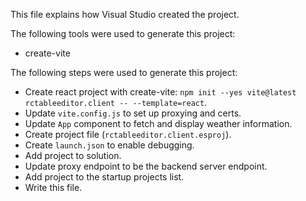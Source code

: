 This file explains how Visual Studio created the project.

The following tools were used to generate this project:
- create-vite

The following steps were used to generate this project:
- Create react project with create-vite: `npm init --yes vite@latest rctableeditor.client -- --template=react`.
- Update `vite.config.js` to set up proxying and certs.
- Update `App` component to fetch and display weather information.
- Create project file (`rctableeditor.client.esproj`).
- Create `launch.json` to enable debugging.
- Add project to solution.
- Update proxy endpoint to be the backend server endpoint.
- Add project to the startup projects list.
- Write this file.
